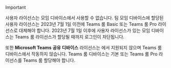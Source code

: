 > [!IMPORTANT]
> 사용자 라이선스는 모임 디바이스에서 사용할 수 없습니다. 팀 모임 디바이스에 할당된 사용자 라이선스는 2023년 7월 1일 이전에 Teams 룸 Basic 또는 Teams 룸 Pro 라이선스로 대체해야 합니다. 2023년 7월 1일 이후에 사용자 라이선스가 있는 모임 디바이스는 Teams 룸 라이선스가 할당될 때까지 로그인이 차단됩니다.
>
> 또한 **Microsoft Teams 공유 디바이스** 라이선스는 에서 지원되지 않으며 Teams 룸 디바이스에서 작동하지 않습니다. Teams 룸 디바이스는 기본 또는 Teams 룸 Pro 라이선스를 Teams 룸 할당해야 합니다.
